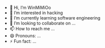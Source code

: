 - 👋 Hi, I’m WinMiMiOo
- 👀 I’m interested in hacking
- 🌱 I’m currently learning software engineering
- 💞️ I’m looking to collaborate on ...
- 📫 How to reach me ...
- 😄 Pronouns: ...
- ⚡ Fun fact: ...

<!---
WinMiMi/WinMiMi is a ✨ special ✨ repository because its `README.md` (this file) appears on your GitHub profile.
You can click the Preview link to take a look at your changes.
--->
